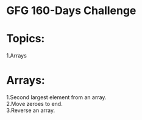 <h1>GFG 160-Days Challenge</h1>
<h1> Topics:</h1>
1.Arrays
<h1>Arrays:</h1>
  1.Second largest element from an array.<br>
  2.Move zeroes to end.<br>
  3.Reverse an array.<br>
